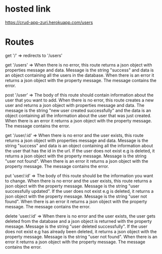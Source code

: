 # hosted link

https://crud-app-zuri.herokuapp.com/users

# Routes

get '/' => redirects to '/users'

get '/users' => When there is no error, this route returns a json object with properties message and data. Message is the string "success" and data is an object containing all the users in the database. When there is an error it returns a json object with the property message. The message contains the error.

post '/user' => The body of this route should contain information about the user that you want to add. When there is no error, this route creates a new user and returns a json object with properties message and data. The message is the string "new user created successfully" and the data is an object containing all the information about the user that was just created. When there is an error it returns a json object with the property message. The message contains the error.

get '/user/:id' => When there is no error and the user exists, this route returns a json object with properties message and data. Message is the string "success" and data is an object containing all the information about the user that has the id in the url. If the user does not exist e.g is deleted, it returns a json object with the property message. Message is the string "user not found". When there is an error it returns a json object with the property message. The message contains the error.

put 'user/:id' => The body of this route should be the information you want to change. When there is no error and the user exists, this route returns a json object with the property message. Message is the string "user successfully updated". If the user does not exist e.g is deleted, it returns a json object with the property message. Message is the string "user not found". When there is an error it returns a json object with the property message. The message contains the error.

delete 'user/:id' => When there is no error and the user exists, the user gets deleted from the database and a json object is returned with the property message. Message is the string "user deleted successfully". If the user does not exist e.g has already been deleted, it returns a json object with the property message. Message is the string "user not found". When there is an error it returns a json object with the property message. The message contains the error.
